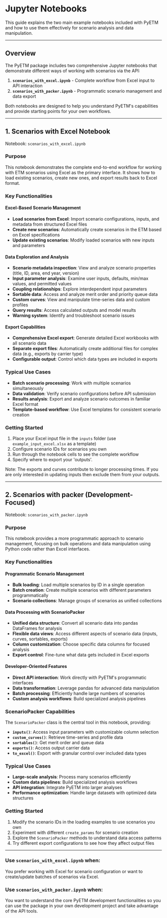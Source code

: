 # Jupyter Notebooks

This guide explains the two main example notebooks included with PyETM and how to use them effectively
for scenario analysis and data manipulation.

---

## Overview

The PyETM package includes two comprehensive Jupyter notebooks that demonstrate different ways of
working with scenarios via the API:

1. **`scenarios_with_excel.ipynb`** - Complete workflow from Excel input to API interaction
2. **`scenarios_with_packer.ipynb`** - Programmatic scenario management and data export

Both notebooks are designed to help you understand PyETM's capabilities and provide starting points
for your own workflows.

---

## 1. Scenarios with Excel Notebook

Notebook: `scenarios_with_excel.ipynb`

### Purpose
This notebook demonstrates the complete end-to-end workflow for working with ETM scenarios using Excel
as the primary interface. It shows how to load existing scenarios, create new ones, and export results
back to Excel format.

### Key Functionalities

#### Excel-Based Scenario Management
- **Load scenarios from Excel**: Import scenario configurations, inputs, and metadata from structured Excel files
- **Create new scenarios**: Automatically create scenarios in the ETM based on Excel specifications
- **Update existing scenarios**: Modify loaded scenarios with new inputs and parameters

#### Data Exploration and Analysis
- **Scenario metadata inspection**: View and analyze scenario properties (title, ID, area, end year, version)
- **Input parameter analysis**: Examine user inputs, defaults, min/max values, and permitted values
- **Coupling relationships**: Explore interdependent input parameters
- **Sortable data**: Access and analyze merit order and priority queue data
- **Custom curves**: View and manipulate time-series data and custom profiles
- **Query results**: Access calculated outputs and model results
- **Warning system**: Identify and troubleshoot scenario issues

#### Export Capabilities
- **Comprehensive Excel export**: Generate detailed Excel workbooks with all scenario data
- **Separate export files**: Automatically create additional files for complex data (e.g., exports by carrier type)
- **Configurable output**: Control which data types are included in exports

### Typical Use Cases
- **Batch scenario processing**: Work with multiple scenarios simultaneously
- **Data validation**: Verify scenario configurations before API submission
- **Results analysis**: Export and analyze scenario outcomes in familiar Excel format
- **Template-based workflow**: Use Excel templates for consistent scenario creation

### Getting Started
1. Place your Excel input file in the `inputs` folder (use `example_input_excel.xlsx` as a template)
2. Configure scenario IDs for scenarios you own
3. Run through the notebook cells to see the complete workflow
4. Specify where to export your 'outputs'.

Note: The exports and curves contribute to longer processing times. If you are only interested in updating inputs
then exclude them from your outputs.

---

## 2. Scenarios with packer (Development-Focused)

Notebook: `scenarios_with_packer.ipynb`

### Purpose
This notebook provides a more programmatic approach to scenario management, focusing on bulk operations
and data manipulation using Python code rather than Excel interfaces.

### Key Functionalities

#### Programmatic Scenario Management
- **Bulk loading**: Load multiple scenarios by ID in a single operation
- **Batch creation**: Create multiple scenarios with different parameters programmatically
- **Scenario collections**: Manage groups of scenarios as unified collections

#### Data Processing with ScenarioPacker
- **Unified data structure**: Convert all scenario data into pandas DataFrames for analysis
- **Flexible data views**: Access different aspects of scenario data (inputs, curves, sortables, exports)
- **Column customization**: Choose specific data columns for focused analysis
- **Export control**: Fine-tune what data gets included in Excel exports

#### Developer-Oriented Features
- **Direct API interaction**: Work directly with PyETM's programmatic interfaces
- **Data transformation**: Leverage pandas for advanced data manipulation
- **Batch processing**: Efficiently handle large numbers of scenarios
- **Custom analysis workflows**: Build specialized analysis pipelines

### ScenarioPacker Capabilities
The `ScenarioPacker` class is the central tool in this notebook, providing:

- **`inputs()`**: Access input parameters with customizable column selection
- **`custom_curves()`**: Retrieve time-series and profile data
- **`sortables()`**: Get merit order and queue data
- **`exports()`**: Access output carrier data
- **`to_excel()`**: Export with granular control over included data types

### Typical Use Cases
- **Large-scale analysis**: Process many scenarios efficiently
- **Custom data pipelines**: Build specialized analysis workflows
- **API integration**: Integrate PyETM into larger analyses
- **Performance optimization**: Handle large datasets with optimized data structures

### Getting Started
1. Modify the scenario IDs in the loading examples to use scenarios you own
2. Experiment with different `create_params` for scenario creation
3. Explore the `ScenarioPacker` methods to understand data access patterns
4. Try different export configurations to see how they affect output files

---


### Use `scenarios_with_excel.ipynb` when:
You prefer working with Excel for scenario configuration or want to create/update batches of
scenarios via Excel.

### Use `scenarios_with_packer.ipynb` when:
You want to understand the core PyETM development functionalities so you can use the package in
your own development project and take advantage of the API tools.
